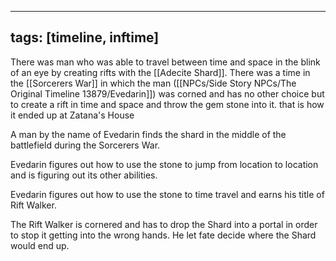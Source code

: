 
---
tags: [timeline, inftime]
---


There was man who was able to travel between time and space in the blink of an eye by creating rifts with the [[Adecite Shard]]. There was a time in the [[Sorcerers War]] in which the man ([[NPCs/Side Story NPCs/The Original Timeline 13879/Evedarin]]) was corned and has no other choice but to create a rift in time and space and throw the gem stone into it. that is how it ended up at Zatana's House



<span 
	  class='ob-timelines' 
	  data-date='7943' 
	  data-title='Shard Found' 
	  data-class='orange' 
	  data-img = 'Base Info Folder/Images/Rift Walker/Adecite_Shard_OG_Loc.png' 
	  data-type='range' 
	  data-end='7943'> 
	A man by the name of Evedarin finds the shard in the middle of the battlefield during the Sorcerers War.
</span>

<span 
	  class='ob-timelines' 
	  data-date='7950' 
	  data-title='Shard Power Discovery' 
	  data-class='orange' 
	  data-img = 'Base Info Folder/Images/Rift Walker/The_Rift_Walker.png' 
	  data-type='range' 
	  data-end='7950'> 
	Evedarin figures out how to use the stone to jump from location to location and is figuring out its other abilities.
</span>

<span 
	  class='ob-timelines' 
	  data-date='7952' 
	  data-title='Time Travel Discovery' 
	  data-class='orange' 
	  data-img = 'Base Info Folder/Images/Rift Walker/Rift_Walker_Learning.png' 
	  data-type='range' 
	  data-end='7952'> 
	Evedarin figures out how to use the stone to time travel and earns his title of Rift Walker.
</span>

<span 
	  class='ob-timelines' 
	  data-date='8003' 
	  data-title='Shard Lost' 
	  data-class='orange' 
	  data-img = 'Base Info Folder/Images/Rift Walker/Adecite_Shard_Sacrifice.jpg' 
	  data-type='range' 
	  data-end='8003'> 
	The Rift Walker is cornered and has to drop the Shard into a portal in order to stop it getting into the wrong hands. He let fate decide where the Shard would end up.
</span>


